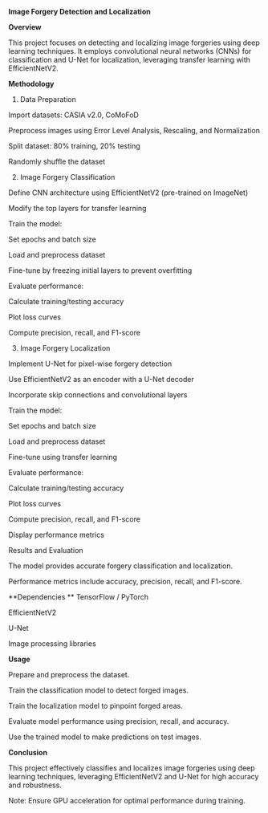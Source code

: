 **Image Forgery Detection and Localization**

**Overview**

This project focuses on detecting and localizing image forgeries using deep learning techniques. It employs convolutional neural networks (CNNs) for classification and U-Net for localization, leveraging transfer learning with EfficientNetV2.

**Methodology**

1. Data Preparation

Import datasets: CASIA v2.0, CoMoFoD

Preprocess images using Error Level Analysis, Rescaling, and Normalization

Split dataset: 80% training, 20% testing

Randomly shuffle the dataset

2. Image Forgery Classification

Define CNN architecture using EfficientNetV2 (pre-trained on ImageNet)

Modify the top layers for transfer learning

Train the model:

Set epochs and batch size

Load and preprocess dataset

Fine-tune by freezing initial layers to prevent overfitting

Evaluate performance:

Calculate training/testing accuracy

Plot loss curves

Compute precision, recall, and F1-score

3. Image Forgery Localization

Implement U-Net for pixel-wise forgery detection

Use EfficientNetV2 as an encoder with a U-Net decoder

Incorporate skip connections and convolutional layers

Train the model:

Set epochs and batch size

Load and preprocess dataset

Fine-tune using transfer learning

Evaluate performance:

Calculate training/testing accuracy

Plot loss curves

Compute precision, recall, and F1-score

Display performance metrics

Results and Evaluation

The model provides accurate forgery classification and localization.

Performance metrics include accuracy, precision, recall, and F1-score.

**Dependencies
**
TensorFlow / PyTorch

EfficientNetV2

U-Net

Image processing libraries

**Usage**

Prepare and preprocess the dataset.

Train the classification model to detect forged images.

Train the localization model to pinpoint forged areas.

Evaluate model performance using precision, recall, and accuracy.

Use the trained model to make predictions on test images.

**Conclusion**

This project effectively classifies and localizes image forgeries using deep learning techniques, leveraging EfficientNetV2 and U-Net for high accuracy and robustness.

Note: Ensure GPU acceleration for optimal performance during training.

